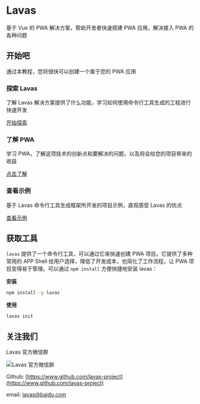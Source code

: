# Lavas

基于 Vue 的 PWA 解决方案，帮助开发者快速搭建 PWA 应用，解决接入 PWA 的各种问题

## 开始吧

通过本教程，您将很快可以创建一个属于您的 PWA 应用

### 探索 Lavas

了解 Lavas 解决方案提供了什么功能，学习如何使用命令行工具生成的工程进行快速开发

[开始探索](https://lavas.baidu.com/guide/vue/doc/vue/01-foundation/00-lavas-start)

### 了解 PWA

学习 PWA，了解这项技术的创新点和要解决的问题，以及将会给您的项目带来的收益

[点击了解](https://lavas.baidu.com/doc)

### 查看示例

基于 Lavas 命令行工具生成框架所开发的项目示例，直观感受 Lavas 的优点

[查看示例](https://lavas.baidu.com/doc)

## 获取工具

`lavas` 提供了一个命令行工具，可以通过它来快速创建 PWA 项目。它提供了多种常用的 APP Shell 给用户选择，降低了开发成本，也简化了工作流程，让 PWA 项目变得易于管理。可以通过 `npm install` 方便快捷地安装 lavas：

**安装**

```bash
npm install -g lavas
```

**使用**

```bash
lavas init
```

## 关注我们

Lavas 官方微信群

![Lavas 官方微信群](//gss0.baidu.com/9rkZbzqaKgQUohGko9WTAnF6hhy/assets/lavas-web/qrcode-dfd284c4.png)

Github: [https://www.github.com/lavas-project](https://www.github.com/lavas-project)

email: lavas@baidu.com
